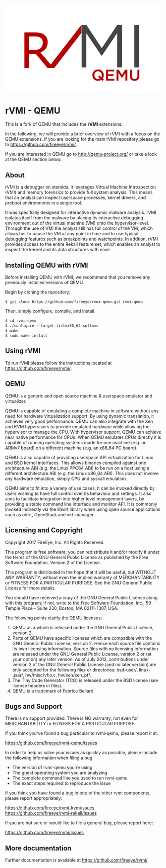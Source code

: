 ![rVMI Logo](/resources/rvmi-qemu.png)

# rVMI - QEMU

This is a fork of QEMU that includes the **rVMI** extensions.

In the following, we will provide a brief overview of rVMI with a focus
on the QEMU extensions. If you are looking for the main rVMI repository
please go to <https://github.com/fireeye/rvmi/>.

If you are interested in QEMU go to <http://qemu-project.org/>
or take a look at the QEMU section below.

## About

rVMI is a debugger on steroids. It leverages Virtual Machine Introspection (VMI)
and memory forensics to provide full system analysis. This means that an analyst
can inspect userspace processes, kernel drivers, and preboot environments in a
single tool.

It was specifially designed for interactive dynamic malware analysis. rVMI isolates
itself from the malware by placing its interactive debugging environment out of the
virtual machine (VM) onto the hypervisor-level. Through the use of VMI the analyst
still has full control of the VM, which allows her to pause the VM at any point in
time and to use typical debugging features such as breakpoints and watchpoints. In
addtion, rVMI provides access to the entire Rekall feature set, which enables an
analyst to inspect the kernel and its data structures with ease.

## Installing QEMU with rVMI

Before installing QEMU with rVMI, we recommend that you remove any previously
installed versions of QEMU.

Begin by cloning the repository:

```
$ git clone https://github.com/fireeye/rvmi-qemu.git rvmi-qemu
```

Then, simply configure, compile, and install.

```
$ cd rvmi-qemu
$ ./configure --target-list=x86_64-softmmu
$ make
$ sudo make install
```

## Using rVMI

To run rVMI please follow the instructions located at <https://github.com/fireeye/rvmi/>.

## QEMU

QEMU is a generic and open source machine & userspace emulator and
virtualizer.

QEMU is capable of emulating a complete machine in software without any
need for hardware virtualization support. By using dynamic translation,
it achieves very good performance. QEMU can also integrate with the Xen
and KVM hypervisors to provide emulated hardware while allowing the
hypervisor to manage the CPU. With hypervisor support, QEMU can achieve
near native performance for CPUs. When QEMU emulates CPUs directly it is
capable of running operating systems made for one machine (e.g. an ARMv7
board) on a different machine (e.g. an x86_64 PC board).

QEMU is also capable of providing userspace API virtualization for Linux
and BSD kernel interfaces. This allows binaries compiled against one
architecture ABI (e.g. the Linux PPC64 ABI) to be run on a host using a
different architecture ABI (e.g. the Linux x86_64 ABI). This does not
involve any hardware emulation, simply CPU and syscall emulation.

QEMU aims to fit into a variety of use cases. It can be invoked directly
by users wishing to have full control over its behaviour and settings.
It also aims to facilitate integration into higher level management
layers, by providing a stable command line interface and monitor API.
It is commonly invoked indirectly via the libvirt library when using
open source applications such as oVirt, OpenStack and virt-manager.

## Licensing and Copyright

Copyright 2017 FireEye, Inc. All Rights Reserved.

This program is free software; you can redistribute it and/or
modify it under the terms of the GNU General Public License
as published by the Free Software Foundation. Version 2
of the License.

This program is distributed in the hope that it will be useful,
but WITHOUT ANY WARRANTY; without even the implied warranty of
MERCHANTABILITY or FITNESS FOR A PARTICULAR PURPOSE.  See the
GNU General Public License for more details.

You should have received a copy of the GNU General Public License
along with this program; if not, write to the Free Software
Foundation, Inc., 59 Temple Place - Suite 330, Boston, MA
02111-1307, USA.

The following points clarify the QEMU licenses:

1. QEMU as a whole is released under the GNU General Public License, version 2.
2. Parts of QEMU have specific licenses which are compatible with the GNU General Public License, version 2. Hence each source file contains its own licensing information. Source files with no licensing information are released under the GNU General Public License, version 2 or (at your option) any later version. As of July 2013, contributions under version 2 of the GNU General Public License (and no later version) are only accepted for the following files or directories: bsd-user/, linux-user/, hw/misc/vfio.c, hw/xen/xen_pt*.
3. The Tiny Code Generator (TCG) is released under the BSD license (see license headers in files).
4. QEMU is a trademark of Fabrice Bellard.


## Bugs and Support

There is no support provided. There is NO
warranty; not even for MERCHANTABILITY or FITNESS FOR A PARTICULAR
PURPOSE.

If you think you've found a bug particular to rvmi-qemu, please report it at:

https://github.com/fireeye/rvmi-qemu/issues

In order to help us solve your issues as quickly as possible,
please include the following information when filing a bug:

* The version of rvmi-qemu you're using
* The guest operating system you are analyzing
* The complete command line you used to run rvmi-qemu
* The exact steps required to reproduce the issue

If you think you have found a bug in one of the other rvmi components, please report appropriately:

https://github.com/fireeye/rvmi-kvm/issues  
https://github.com/fireeye/rvmi-rekall/issues

If you are not sure or would like to file a general bug, please report here:

https://github.com/fireeye/rvmi/issues

## More documentation

Further documentation is available at
https://github.com/fireeye/rvmi/
